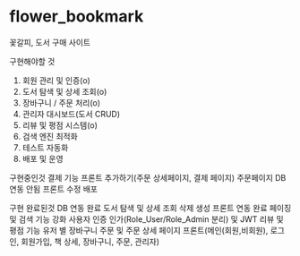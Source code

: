 # flower_bookmark
꽃갈피, 도서 구매 사이트

구현해야할 것 
1. 회원 관리 및 인증(o)
2. 도서 탐색 및 상세 조회(o)
3. 장바구니 / 주문 처리(o)
4. 관리자 대시보드(도서 CRUD)
5. 리뷰 및 평점 시스템(o)
6. 검색 엔진 최적화
7. 테스트 자동화
8. 배포 및 운영


구현중인것
결제 기능
프론트 추가하기(주문 상세페이지, 결제 페이지)
주문페이지 DB연동 안됨 프론트 수정
배포

구현 완료된것
DB 연동 완료
도서 탐색 및 상세 조회 삭제 생성
프론트 연동 완료
페이징 및 검색 기능 강화
사용자 인증 인가(Role_User/Role_Admin 분리) 및 JWT
리뷰 및 평점 기능
유저 별 장바구니
주문 및 주문 상세 페이지
프론트(메인(회원,비회원), 로그인, 회원가입, 책 상세, 장바구니, 주문, 관리자)